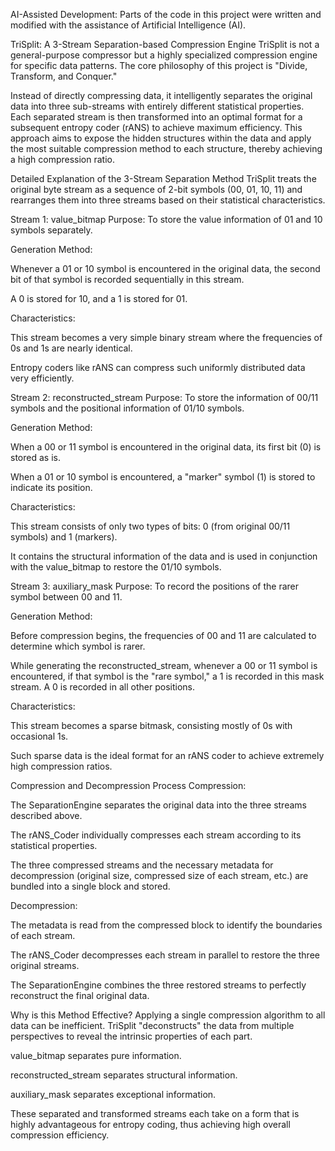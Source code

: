 AI-Assisted Development: Parts of the code in this project were written and modified with the assistance of Artificial Intelligence (AI).

TriSplit: A 3-Stream Separation-based Compression Engine
TriSplit is not a general-purpose compressor but a highly specialized compression engine for specific data patterns. The core philosophy of this project is "Divide, Transform, and Conquer."

Instead of directly compressing data, it intelligently separates the original data into three sub-streams with entirely different statistical properties. Each separated stream is then transformed into an optimal format for a subsequent entropy coder (rANS) to achieve maximum efficiency. This approach aims to expose the hidden structures within the data and apply the most suitable compression method to each structure, thereby achieving a high compression ratio.

Detailed Explanation of the 3-Stream Separation Method
TriSplit treats the original byte stream as a sequence of 2-bit symbols (00, 01, 10, 11) and rearranges them into three streams based on their statistical characteristics.

Stream 1: value_bitmap
Purpose: To store the value information of 01 and 10 symbols separately.

Generation Method:

Whenever a 01 or 10 symbol is encountered in the original data, the second bit of that symbol is recorded sequentially in this stream.

A 0 is stored for 10, and a 1 is stored for 01.

Characteristics:

This stream becomes a very simple binary stream where the frequencies of 0s and 1s are nearly identical.

Entropy coders like rANS can compress such uniformly distributed data very efficiently.

Stream 2: reconstructed_stream
Purpose: To store the information of 00/11 symbols and the positional information of 01/10 symbols.

Generation Method:

When a 00 or 11 symbol is encountered in the original data, its first bit (0) is stored as is.

When a 01 or 10 symbol is encountered, a "marker" symbol (1) is stored to indicate its position.

Characteristics:

This stream consists of only two types of bits: 0 (from original 00/11 symbols) and 1 (markers).

It contains the structural information of the data and is used in conjunction with the value_bitmap to restore the 01/10 symbols.

Stream 3: auxiliary_mask
Purpose: To record the positions of the rarer symbol between 00 and 11.

Generation Method:

Before compression begins, the frequencies of 00 and 11 are calculated to determine which symbol is rarer.

While generating the reconstructed_stream, whenever a 00 or 11 symbol is encountered, if that symbol is the "rare symbol," a 1 is recorded in this mask stream. A 0 is recorded in all other positions.

Characteristics:

This stream becomes a sparse bitmask, consisting mostly of 0s with occasional 1s.

Such sparse data is the ideal format for an rANS coder to achieve extremely high compression ratios.

Compression and Decompression Process
Compression:

The SeparationEngine separates the original data into the three streams described above.

The rANS_Coder individually compresses each stream according to its statistical properties.

The three compressed streams and the necessary metadata for decompression (original size, compressed size of each stream, etc.) are bundled into a single block and stored.

Decompression:

The metadata is read from the compressed block to identify the boundaries of each stream.

The rANS_Coder decompresses each stream in parallel to restore the three original streams.

The SeparationEngine combines the three restored streams to perfectly reconstruct the final original data.

Why is this Method Effective?
Applying a single compression algorithm to all data can be inefficient. TriSplit "deconstructs" the data from multiple perspectives to reveal the intrinsic properties of each part.

value_bitmap separates pure information.

reconstructed_stream separates structural information.

auxiliary_mask separates exceptional information.

These separated and transformed streams each take on a form that is highly advantageous for entropy coding, thus achieving high overall compression efficiency.